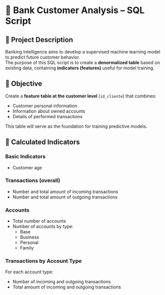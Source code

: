 # 🏦 Bank Customer Analysis – SQL Script

## 📝 Project Description  
Banking Intelligence aims to develop a supervised machine learning model to predict future customer behavior.  
The purpose of this SQL script is to create a **denormalized table** based on existing data, containing **indicators (features)** useful for model training.

## 🎯 Objective  
Create a **feature table at the customer level** (`id_cliente`) that combines:

- Customer personal information  
- Information about owned accounts  
- Details of performed transactions  

This table will serve as the foundation for training predictive models.

## 📌 Calculated Indicators  

### Basic Indicators  
- Customer age  

### Transactions (overall)  
- Number and total amount of incoming transactions  
- Number and total amount of outgoing transactions  

### Accounts  
- Total number of accounts  
- Number of accounts by type:  
  - Base  
  - Business  
  - Personal  
  - Family  

### Transactions by Account Type  
For each account type:
- Number of incoming and outgoing transactions  
- Total amount of incoming and outgoing transactions  
